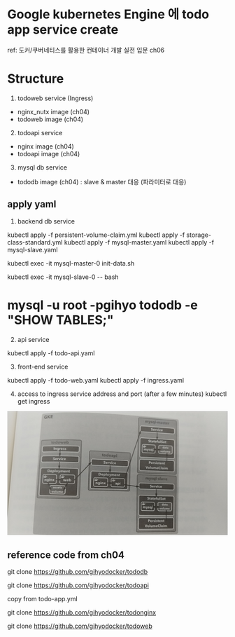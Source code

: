 # Google kubernetes Engine 에 todo app service create
ref: 도커/쿠버네티스를 활용한 컨테이너 개발 실전 입문 ch06


# Structure

1) todoweb service (Ingress)

- nginx_nutx image (ch04)
- todoweb image (ch04)


2) todoapi service

- nginx image (ch04)
- todoapi image (ch04)


3) mysql db service

- tododb image (ch04)
  : slave & master 대응 (파라미터로 대응)


## apply yaml 

1) backend db service 

kubectl apply -f persistent-volume-claim.yml
kubectl apply -f storage-class-standard.yml
kubectl apply -f mysql-master.yaml
kubectl apply -f mysql-slave.yaml

kubectl exec -it mysql-master-0 init-data.sh

kubectl exec -it mysql-slave-0 -- bash
  # mysql -u root -pgihyo tododb -e "SHOW TABLES;"



2) api service

kubectl apply -f todo-api.yaml


3) front-end service

kubectl apply -f todo-web.yaml
kubectl apply -f ingress.yaml

4) access to ingress service address and port (after a few minutes)
kubectl get ingress


![todo app in GKE](./todoapp-GKE.jpg)


## reference code from ch04

git clone https://github.com/gihyodocker/tododb

git clone https://github.com/gihyodocker/todoapi

copy from todo-app.yml

git clone https://github.com/gihyodocker/todonginx


git clone https://github.com/gihyodocker/todoweb

